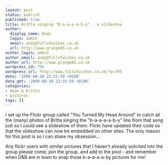 ```yaml
---
layout: post
status: publish
published: true
title: Britta singing "B-a-a-a-a-b-y" - a slideshow
author:
  display_name: Andy
  login: admin
  email: andy@fullofwishes.co.uk
  url: http://www.grange85.co.uk
author_login: admin
author_email: andy@fullofwishes.co.uk
author_url: http://www.grange85.co.uk
wordpress_id: 795
wordpress_url: http://www.fullofwishes.co.uk/?p=795
date: '2008-08-20 22:31:50 +0100'
date_gmt: '2008-08-20 22:31:50 +0100'
categories:
- dean & britta
- pictures
tags: []
---
```

<p>I set up the Flickr group called "You Turned My Head Around" to catch all the (many) photos of Britta singing the "b-a-a-a-a-b-y" line from that song just so I could see a slideshow of them. Flickr have updated their code so that the slideshow can now be embedded on other sites. The only reason for this post is so I can share my obsession...</p>
<p><figure class="caption "><figcaption class="caption-text"></figcaption></figure></p>
<p>Any flickr users with similar pictures that I haven't already solicited into the group please come, join the group, and add to the pool - and remember when D&B are in town to snap those b-a-a-a-a-by pictures for me!</p>
